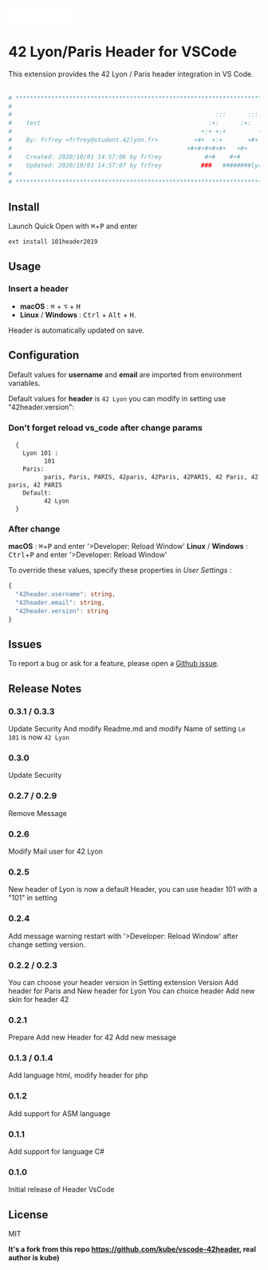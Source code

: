 <img
  src="https://raw.githubusercontent.com/Etheram68/Header101-Vscode/master/logo-42.png"
  width=128>

# 42 Lyon/Paris Header for VSCode

This extension provides the 42 Lyon / Paris header integration in VS Code.

```bash

# **************************************************************************** #
#                                                                              #
#                                                         :::      ::::::::    #
#    test                                               :+:      :+:    :+:    #
#                                                     +:+ +:+         +:+      #
#    By: frfrey <frfrey@student.42lyon.fr>          +#+  +:+       +#+         #
#                                                 +#+#+#+#+#+   +#+            #
#    Created: 2020/10/01 14:57:06 by frfrey            #+#    #+#              #
#    Updated: 2020/10/01 14:57:07 by frfrey           ###   ########lyon.fr    #
#                                                                              #
# **************************************************************************** #

```

## Install

Launch Quick Open with <kbd>⌘</kbd>+<kbd>P</kbd> and enter
```
ext install 101header2019
```

## Usage

### Insert a header
 - **macOS** : <kbd>⌘</kbd> + <kbd>⌥</kbd> + <kbd>H</kbd>
 - **Linux** / **Windows** : <kbd>Ctrl</kbd> + <kbd>Alt</kbd> + <kbd>H</kbd>.

Header is automatically updated on save.


## Configuration

Default values for **username** and **email** are imported from environment variables.

Default values for **header** is `42 Lyon` you can modify in setting
use "42header.version":

### Don't forget reload vs_code after change params

```Name avaible for template header
  {
    Lyon 101 :
          101
    Paris:
          paris, Paris, PARIS, 42paris, 42Paris, 42PARIS, 42 Paris, 42 paris, 42 PARIS
    Default:
          42 Lyon
  }
```
### After change

**macOS** : <kbd>⌘</kbd>+<kbd>P</kbd> and enter '>Developer: Reload Window'
**Linux** / **Windows** : <kbd>Ctrl</kbd>+<kbd>P</kbd> and enter '>Developer: Reload Window'

To override these values, specify these properties in *User Settings* :

```ts
{
  "42header.username": string,
  "42header.email": string,
  "42header.version": string
}
```


## Issues

To report a bug or ask for a feature, please open a [Github issue](https://github.com/Etheram68/Header101-Vscode/issues).


## Release Notes

### 0.3.1 / 0.3.3
Update Security And modify Readme.md and modify Name of setting
`Le 101` is now `42 Lyon`

### 0.3.0
Update Security

### 0.2.7 / 0.2.9
Remove Message

### 0.2.6
Modify Mail user for 42 Lyon

### 0.2.5
New header of Lyon is now a default Header, you can use header 101 with a "101" in setting

### 0.2.4
Add message warning restart with '>Developer: Reload Window' after change setting version.

### 0.2.2 / 0.2.3
You can choose your header version in Setting extension Version
Add header for Paris and New header for Lyon
You can choice header
Add new skin for header 42

### 0.2.1
Prepare Add new Header for 42 Add new message

### 0.1.3 / 0.1.4
Add language html, modify header for php

### 0.1.2
Add support for ASM language

### 0.1.1
Add support for language C#

### 0.1.0
Initial release of Header VsCode

## License

MIT

**It's a fork from this repo https://github.com/kube/vscode-42header, real author is kube)**

